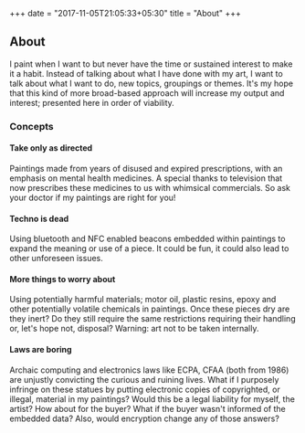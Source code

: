 +++
date = "2017-11-05T21:05:33+05:30"
title = "About"
+++

## About

I paint when I want to but never have the time or sustained interest to make it a habit. Instead of talking about what I have done with my art, I want to talk about what I want to do, new topics, groupings or themes. It's my hope that this kind of more broad-based approach will increase my output and interest; presented here in order of viability.

### Concepts

#### Take only as directed

Paintings made from years of disused and expired prescriptions, with an emphasis on mental health medicines. A special thanks to television that now prescribes these medicines to us with whimsical commercials. So ask your doctor if my paintings are right for you!

#### Techno is dead

Using bluetooth and NFC enabled beacons embedded within paintings to expand the meaning or use of a piece. It could be fun, it could also lead to other unforeseen issues.

#### More things to worry about

Using potentially harmful materials; motor oil, plastic resins, epoxy and other potentially volatile chemicals in paintings. Once these pieces dry are they inert? Do they still require the same restrictions requiring their handling or, let's hope not, disposal? Warning: art not to be taken internally.

#### Laws are boring

Archaic computing and electronics laws like ECPA, CFAA (both from 1986) are unjustly convicting the curious and ruining lives. What if I purposely infringe on these statues by putting electronic copies of copyrighted, or illegal, material in my paintings? Would this be a legal liability for myself, the artist? How about for the buyer? What if the buyer wasn't informed of the embedded data? Also, would encryption change any of those answers?
